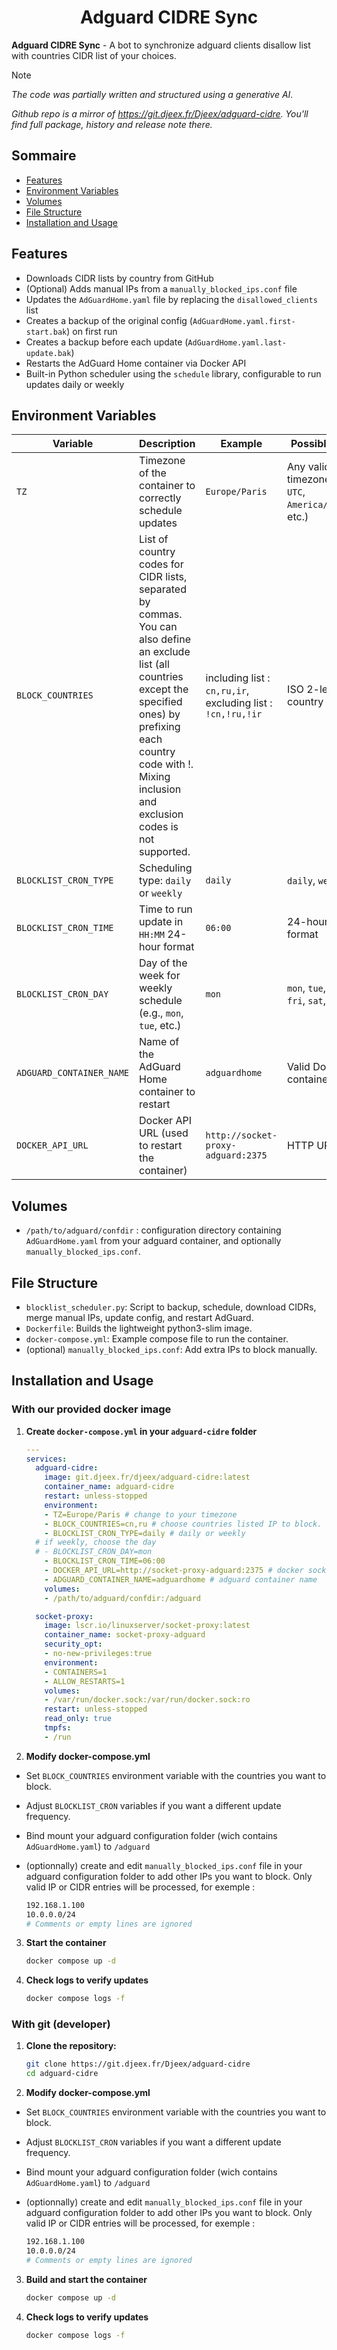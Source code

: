 <h1 align="center"> Adguard CIDRE Sync</h1>

**Adguard CIDRE Sync** - A bot to synchronize adguard clients disallow list with countries CIDR list of your choices.

> [!NOTE]
>_The code was partially written and structured using a generative AI._
>
>_Github repo is a mirror of https://git.djeex.fr/Djeex/adguard-cidre. You'll find full package, history and release note there._

## Sommaire

- [Features](#features)
- [Environment Variables](#environment-variables)
- [Volumes](#volumes)
- [File Structure](#file-structure)
- [Installation and Usage](#installation-and-usage)

## Features

- Downloads CIDR lists by country from GitHub  
- (Optional) Adds manual IPs from a `manually_blocked_ips.conf` file  
- Updates the `AdGuardHome.yaml` file by replacing the `disallowed_clients` list  
- Creates a backup of the original config (`AdGuardHome.yaml.first-start.bak`) on first run  
- Creates a backup before each update (`AdGuardHome.yaml.last-update.bak`)  
- Restarts the AdGuard Home container via Docker API  
- Built-in Python scheduler using the `schedule` library, configurable to run updates daily or weekly  


## Environment Variables


| Variable                 | Description                                                              | Example                     | Possible Values                             |
|--------------------------|--------------------------------------------------------------------------|-----------------------------|---------------------------------------------|
| `TZ`                      | Timezone of the container to correctly schedule updates                | `Europe/Paris`              | Any valid timezone (e.g., `UTC`, `America/New_York`, etc.) |
| `BLOCK_COUNTRIES`         | List of country codes for CIDR lists, separated by commas. You can also define an exclude list (all countries except the specified ones) by prefixing each country code with !. Mixing inclusion and exclusion codes is not supported.                | including list : `cn,ru,ir`, excluding list : `!cn,!ru,!ir`                  | ISO 2-letter country codes                  |
| `BLOCKLIST_CRON_TYPE`     | Scheduling type: `daily` or `weekly`                                    | `daily`                     | `daily`, `weekly`                           |
| `BLOCKLIST_CRON_TIME`     | Time to run update in `HH:MM` 24-hour format                            | `06:00`                     | 24-hour time format                         |
| `BLOCKLIST_CRON_DAY`      | Day of the week for weekly schedule (e.g., `mon`, `tue`, etc.)          | `mon`                       | `mon`, `tue`, `wed`, `thu`, `fri`, `sat`, `sun` |
| `ADGUARD_CONTAINER_NAME`  | Name of the AdGuard Home container to restart                           | `adguardhome`               | Valid Docker container name                 |
| `DOCKER_API_URL`          | Docker API URL (used to restart the container)                          | `http://socket-proxy-adguard:2375` | HTTP URL                                   |

## Volumes

- `/path/to/adguard/confdir` : configuration directory containing `AdGuardHome.yaml` from your adguard container, and optionally `manually_blocked_ips.conf`.

## File Structure

- `blocklist_scheduler.py`: Script to backup, schedule, download CIDRs, merge manual IPs, update config, and restart AdGuard.
- `Dockerfile`: Builds the lightweight python3-slim image.
- `docker-compose.yml`: Example compose file to run the container.
- (optional) `manually_blocked_ips.conf`:  Add extra IPs to block manually.

## Installation and Usage

### With our provided docker image

1. **Create `docker-compose.yml` in your `adguard-cidre` folder**

    ```yaml
    ---
    services:
      adguard-cidre:
        image: git.djeex.fr/djeex/adguard-cidre:latest
        container_name: adguard-cidre
        restart: unless-stopped
        environment:
        - TZ=Europe/Paris # change to your timezone
        - BLOCK_COUNTRIES=cn,ru # choose countries listed IP to block. Full lists here https://github.com/vulnebify/cidre/tree/main/output/cidr/ipv4
        - BLOCKLIST_CRON_TYPE=daily # daily or weekly
      # if weekly, choose the day
      # - BLOCKLIST_CRON_DAY=mon
        - BLOCKLIST_CRON_TIME=06:00
        - DOCKER_API_URL=http://socket-proxy-adguard:2375 # docker socket proxy
        - ADGUARD_CONTAINER_NAME=adguardhome # adguard container name
        volumes:
        - /path/to/adguard/confdir:/adguard

      socket-proxy:
        image: lscr.io/linuxserver/socket-proxy:latest
        container_name: socket-proxy-adguard
        security_opt:
        - no-new-privileges:true
        environment:
        - CONTAINERS=1
        - ALLOW_RESTARTS=1
        volumes:
        - /var/run/docker.sock:/var/run/docker.sock:ro
        restart: unless-stopped
        read_only: true
        tmpfs:
        - /run
    ```
2. **Modify docker-compose.yml**

- Set `BLOCK_COUNTRIES` environment variable with the countries you want to block.
- Adjust `BLOCKLIST_CRON` variables if you want a different update frequency.
- Bind mount your adguard configuration folder (wich contains `AdGuardHome.yaml`) to `/adguard`
- (optionnally) create and edit `manually_blocked_ips.conf` file in your adguard configuration folder to add other IPs you want to block. Only valid IP or CIDR entries will be processed, for exemple :

    ```bash
    192.168.1.100
    10.0.0.0/24
    # Comments or empty lines are ignored
    ```
3. **Start the container**

    ```bash
    docker compose up -d
    ```
    
4. **Check logs to verify updates**

   ```bash
   docker compose logs -f
   ```

### With git (developer)
1. **Clone the repository:**

    ```bash
    git clone https://git.djeex.fr/Djeex/adguard-cidre
    cd adguard-cidre
    ```
2. **Modify docker-compose.yml**

- Set `BLOCK_COUNTRIES` environment variable with the countries you want to block.
- Adjust `BLOCKLIST_CRON` variables if you want a different update frequency.
- Bind mount your adguard configuration folder (wich contains `AdGuardHome.yaml`) to `/adguard`
- (optionnally) create and edit `manually_blocked_ips.conf` file in your adguard configuration folder to add other IPs you want to block. Only valid IP or CIDR entries will be processed, for exemple :

    ```bash
    192.168.1.100
    10.0.0.0/24
    # Comments or empty lines are ignored
    ```

3. **Build and start the container**

    ```bash
    docker compose up -d
    ```
4. **Check logs to verify updates**

   ```bash
   docker compose logs -f
   ```

